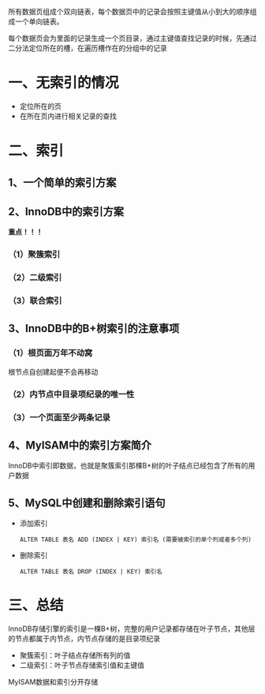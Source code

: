 所有数据页组成个双向链表，每个数据页中的记录会按照主键值从小到大的顺序组成一个单向链表。

每个数据页会为里面的记录生成一个页目录，通过主键值查找记录的时候，先通过二分法定位所在的槽，在遍历槽作在的分组中的记录

# 一、无索引的情况

- 定位所在的页
- 在所在页内进行相关记录的查找

# 二、索引

## 1、一个简单的索引方案

## 2、InnoDB中的索引方案

**重点！！！**

### （1）聚簇索引

### （2）二级索引

### （3）联合索引

## 3、InnoDB中的B+树索引的注意事项

### （1）根页面万年不动窝

根节点自创建起便不会再移动

### （2）内节点中目录项纪录的唯一性

### （3）一个页面至少两条记录

## 4、MyISAM中的索引方案简介

InnoDB中索引即数据，也就是聚簇索引那棵B+树的叶子结点已经包含了所有的用户数据

## 5、MySQL中创建和删除索引语句

- 添加索引

  `ALTER TABLE 表名 ADD (INDEX | KEY) 索引名 (需要被索引的单个列或者多个列)`

- 删除索引

  `ALTER TABLE 表名 DROP (INDEX | KEY) 索引名`

# 三、总结

InnoDB存储引擎的索引是一棵B+树，完整的用户记录都存储在叶子节点，其他层的节点都属于内节点，内节点存储的是目录项纪录

- 聚簇索引：叶子结点存储所有列的值
- 二级索引：叶子节点存储索引值和主键值

MyISAM数据和索引分开存储
